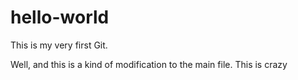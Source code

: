 # hello-world
This is my very first Git.

Well, and this is a kind of modification to the main file. This is crazy
